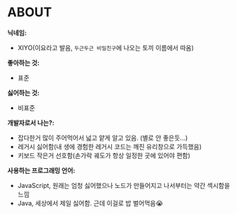 # ABOUT

**닉네임:**
 - XIYO(이요라고 발음, `두근두근 비밀친구`에 나오는 토끼 이름에서 따옴)

**좋아하는 것:**

- 표준

**싫어하는 것:** 

- 비표준

**개발자로서 나는?:**

- 잡다한거 많이 주어먹어서 넓고 얕게 알고 있음. (별로 안 좋은듯...)
- 레거시 싫어함(내 생에 경험한 레거시 코드는 깨진 유리창으로 가득했음)
- 키보드 작은거 선호함(손가락 궤도가 항상 일정한 곳에 있어야 편함)

**사용하는 프로그래밍 언어:**

- JavaScript, 원래는 엄청 싫어했으나 노드가 만들어지고 나서부터는 약간 섹시함을 느낌
- Java, 세상에서 제일 싫어함. 근데 이걸로 밥 벌어먹음😭
